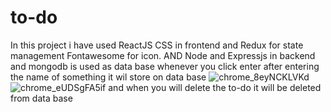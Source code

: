 # to-do
In this project i have used ReactJS CSS in frontend and Redux for state management Fontawesome for icon. 
AND Node and Expressjs in backend and mongodb is used as data base whenever you click enter after entering the name of something it wil store on data base 
![chrome_8eyNCKLVKd](https://user-images.githubusercontent.com/125032153/229170734-832deb0c-d25e-4087-ae84-c6d3cdf31272.png)
![chrome_eUDSgFA5if](https://user-images.githubusercontent.com/125032153/229170747-9f6b023e-fd05-4951-8086-d8e47a018dd4.png)
and when you will delete the to-do it will be deleted from data base
